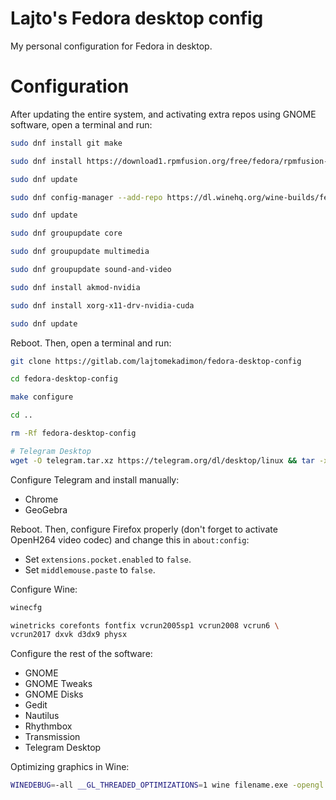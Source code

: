 # Lajto's Fedora desktop config
My personal configuration for Fedora in desktop.

# Configuration

After updating the entire system, and activating extra repos using GNOME
software, open a terminal and run:

```sh
sudo dnf install git make

sudo dnf install https://download1.rpmfusion.org/free/fedora/rpmfusion-free-release-$(rpm -E %fedora).noarch.rpm https://download1.rpmfusion.org/nonfree/fedora/rpmfusion-nonfree-release-$(rpm -E %fedora).noarch.rpm

sudo dnf update

sudo dnf config-manager --add-repo https://dl.winehq.org/wine-builds/fedora/$(rpm -E %fedora)/winehq.repo

sudo dnf update

sudo dnf groupupdate core

sudo dnf groupupdate multimedia

sudo dnf groupupdate sound-and-video

sudo dnf install akmod-nvidia

sudo dnf install xorg-x11-drv-nvidia-cuda

sudo dnf update
```

Reboot. Then, open a terminal and run:

```sh
git clone https://gitlab.com/lajtomekadimon/fedora-desktop-config

cd fedora-desktop-config

make configure

cd ..

rm -Rf fedora-desktop-config

# Telegram Desktop
wget -O telegram.tar.xz https://telegram.org/dl/desktop/linux && tar -xvf telegram.tar.xz && rm telegram.tar.xz && mv Telegram /home/lajto/.telegram-desktop-dir && /home/lajto/.telegram-desktop-dir/Telegram
```

Configure Telegram and install manually:

- Chrome
- GeoGebra

Reboot. Then, configure Firefox properly (don't forget to activate OpenH264
video codec) and change this in `about:config`:

- Set `extensions.pocket.enabled` to `false`.
- Set `middlemouse.paste` to `false`.

Configure Wine:

```sh
winecfg

winetricks corefonts fontfix vcrun2005sp1 vcrun2008 vcrun6 \
vcrun2017 dxvk d3dx9 physx
```

Configure the rest of the software:

- GNOME
- GNOME Tweaks
- GNOME Disks
- Gedit
- Nautilus
- Rhythmbox
- Transmission
- Telegram Desktop

Optimizing graphics in Wine:

```sh
WINEDEBUG=-all __GL_THREADED_OPTIMIZATIONS=1 wine filename.exe -opengl
```
